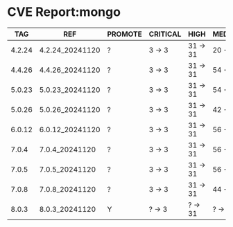 # CVE Report:mongo
|  TAG   |       REF       | PROMOTE | CRITICAL |   HIGH   |  MEDIUM  |   LOW   | UNKNOWN |
|--------|-----------------|---------|----------|----------|----------|---------|---------|
| 4.2.24 | 4.2.24_20241120 | ?       | 3 -> 3   | 31 -> 31 | 20 -> 20 | 1 -> 1  | 0 -> 0  |
| 4.4.26 | 4.4.26_20241120 | ?       | 3 -> 3   | 31 -> 31 | 54 -> 20 | 9 -> 1  | 0 -> 0  |
| 5.0.23 | 5.0.23_20241120 | ?       | 3 -> 3   | 31 -> 31 | 54 -> 20 | 9 -> 1  | 0 -> 0  |
| 5.0.26 | 5.0.26_20241120 | ?       | 3 -> 3   | 31 -> 31 | 42 -> 20 | 7 -> 1  | 0 -> 0  |
| 6.0.12 | 6.0.12_20241120 | ?       | 3 -> 3   | 31 -> 31 | 56 -> 20 | 12 -> 1 | 0 -> 0  |
| 7.0.4  | 7.0.4_20241120  | ?       | 3 -> 3   | 31 -> 31 | 56 -> 20 | 12 -> 1 | 0 -> 0  |
| 7.0.5  | 7.0.5_20241120  | ?       | 3 -> 3   | 31 -> 31 | 56 -> 20 | 12 -> 1 | 0 -> 0  |
| 7.0.8  | 7.0.8_20241120  | ?       | 3 -> 3   | 31 -> 31 | 44 -> 20 | 10 -> 1 | 0 -> 0  |
| 8.0.3  | 8.0.3_20241120  | Y       | ? -> 3   | ? -> 31  | ? -> 20  | ? -> 1  | ? -> 0  |
